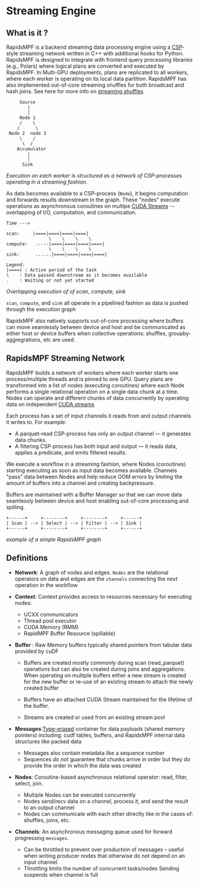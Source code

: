 # Streaming Engine

## What is it ?

RapidsMPF is a backend streaming data processing engine using a [CSP](https://en.wikipedia.org/wiki/Communicating_sequential_processes)-style streaming network written in C++ with additional hooks for Python.  RapidsMPF is designed to integrate with frontend query processing libraries (e.g., Polars) where logical plans are converted and executed by RapidsMPF.  In Multi-GPU deployments, plans are replicated to all workers, where each worker is operating on its local data partition.  RapidsMPF has also implemented out-of-core streaming shuffles for both broadcast and hash joins.  See here for more info on [streaming shuffles](./shuffle-architecture.md)


```
     Source
        |
        |
     Node 1
     /    \
    /      \
 Node 2  node 3
     \    /
      \  /
    Accumulator
        |
        |
      Sink
```
*Execution on each worker is structured as a network of CSP-processes operating in a streaming fashion.*

  As data becomes available to a CSP-process (`Node`), it begins computation and forwards results downstream in the graph.  These "nodes" execute operations as asynchronous coroutines on multipe [CUDA Streams](https://developer.nvidia.com/blog/gpu-pro-tip-cuda-7-streams-simplify-concurrency/) -- overlapping of I/O, computation, and communication.  

```
Time --->

scan:     |====|====|====|====|
                \    \    \    \
compute:   .----|====|====|====|====|
                \    \    \    \
sink:      ......|====|====|====|====|

Legend:
|====| : Active period of the task
\    : Data passed downstream as it becomes available
.    : Waiting or not yet started
```
*Overlapping execution of of scan, compute, sink*


`scan`, `compute`, and `sink` all operate in a pipelined fashion as data is pushed through the execution graph 

RapidsMPF also natively supports out-of-core processing where buffers can move seamlessly between device and host and be communicated as either host or device buffers when collective operations: shuffles, groupby-aggregrations, etc are used.


## RapidsMPF Streaming Network

RapidsMPF builds a network of workers where each worker starts one process/multiple threads and is pinned to one GPU.  Query plans are transformed into a list of nodes (executing coroutines) where each Node performs a single relational operation on a single data chunk at a time.  Nodes can operate and different chunks of data concurrently by operating data on independent [CUDA streams](https://developer.nvidia.com/blog/gpu-pro-tip-cuda-7-streams-simplify-concurrency/)

Each process has a set of input channels it reads from and output channels it writes to. For example:

- A parquet-read CSP-process has only an output channel — it generates data chunks.
- A filtering CSP-process has both input and output — it reads data, applies a predicate, and emits filtered results.

We execute a workflow in a streaming fashion, where Nodes (coroutines) starting executing as soon as input data becomes available.  Channels "pass" data between Nodes and help reduce OOM errors by limiting the amount of buffers into a channel and creating backpressure. 

Buffers are maintained with a Buffer Manager so that we can move data seamlessly between device and host enabling out-of-core processing and spilling.

```
+------+     +--------+     +--------+     +------+
| Scan | --> | Select | --> | Filter | --> | Sink |
+------+     +--------+     +--------+     +------+
```
*example of a simple RapidsMPF graph*

## Definitions
- **Network**: A graph of nodes and edges.  `Nodes` are the relational operators on data and edges are the `channels` connecting the _next_ operation in the workflow

- **Context**: Context provides access to resources necessary for executing nodes:
  - UCXX communicators
  - Thread pool executor
  - CUDA Memory (RMM) 
  - RapidMPF Buffer Resource (spillable)

- **Buffer** : Raw Memory buffers typically shared pointers from tabular data provided by cuDF
  - Buffers are created mostly commonly during scan (read_parquet) operations but can also be created during joins and aggregations.  When operating on mulitple buffers either a new stream is created for the new buffer or re-use of an existing stream to attach the newly created buffer

  - Buffers have an attached CUDA Stream maintained for the lifetime of the buffer. 
  - Streams are created or used from an existing stream pool
  
- **Messages**:[Type-erased](https://en.wikipedia.org/wiki/Type_erasure) container for data payloads (shared memory pointers) including: cudf tables, buffers, and RapidsMPF internal data structures like packed data
  - Messages also contain metadata like a sequence number
  - Sequences _do not_ guarantee that chunks arrive in order but they do provide the order in which the data was created

- **Nodes**: Coroutine-based asynchronous relational operator: read, filter, select, join.  
  - Multiple Nodes can be executed concurrently
  - Nodes send/recv data on a channel, process it, and send the result to an output channel
  - Nodes can communicate with each other directly like in the cases of: shuffles, joins, etc.

- **Channels**: An asynchronous messaging queue used for forward progressing `messages`.
  - Can be throttled to prevent over production of messages – useful when writing producer nodes that otherwise do not depend on an input channel.
  - Throttling limits the number of concurrent tasks/nodes
Sending suspends when channel is full